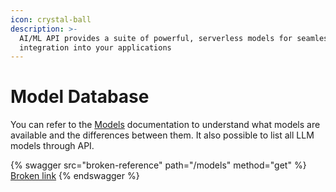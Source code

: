 ```yaml
---
icon: crystal-ball
description: >-
  AI/ML API provides a suite of powerful, serverless models for seamless
  integration into your applications
---
```


# Model Database

You can refer to the [Models](https://aimlapi.com/models) documentation to understand what models are available and the differences between them. It also possible to list all LLM models through API.

{% swagger src="broken-reference" path="/models" method="get" %}
[Broken link](broken-reference)
{% endswagger %}
